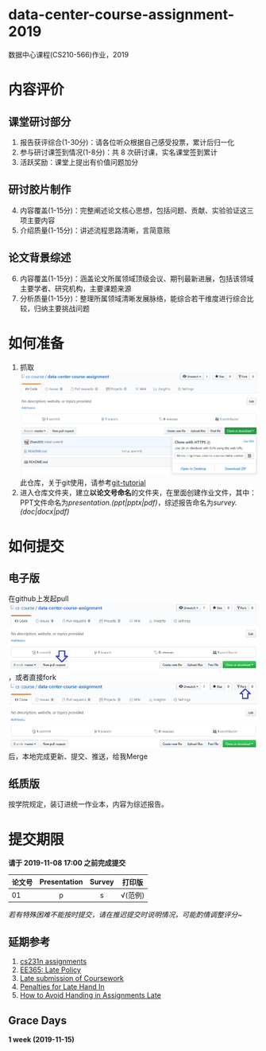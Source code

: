# data-center-course-assignment-2019

数据中心课程(CS210-566)作业，2019

# 内容评价

## 课堂研讨部分

1. 报告获评综合(1-30分)：请各位听众根据自己感受投票，累计后归一化
2. 参与研讨课签到情况(1-8分)：共 8 次研讨课，实名课堂签到累计
3. 活跃奖励：课堂上提出有价值问题加分

## 研讨胶片制作

4. 内容覆盖(1-15分)：完整阐述论文核心思想，包括问题、贡献、实验验证这三项主要内容
5. 介绍质量(1-15分)：讲述流程思路清晰，言简意赅

## 论文背景综述

6. 内容覆盖(1-15分)：涵盖论文所属领域顶级会议、期刊最新进展，包括该领域主要学者、研究机构，主要课题来源
7. 分析质量(1-15分)：整理所属领域清晰发展脉络，能综合若干维度进行综合比较，归纳主要挑战问题

# 如何准备

1. 抓取![clone](./clone.png?raw=true)此仓库，关于git使用，请参考[git-tutorial](https://github.com/cs-course/git-tutorial)
2. 进入仓库文件夹，建立**以论文号命名**的文件夹，在里面创建作业文件，其中：PPT文件命名为*presentation.(ppt|pptx|pdf)*，综述报告命名为*survey.(doc|docx|pdf)*

# 如何提交

## 电子版

在github上发起pull![pull](./pull-request.png?raw=true)，或者直接fork![fork](./fork.png?raw=true)后，本地完成更新、提交、推送，给我Merge

## 纸质版

按学院规定，装订进统一作业本，内容为综述报告。

# 提交期限

**请于 2019-11-08 17:00 之前完成提交**

| 论文号     | Presentation | Survey | **打印版** |
| :---     | :---: | :---: | :---: |
| 01       |p|s|√(范例)|

*若有特殊困难不能按时提交，请在推迟提交时说明情况，可能酌情调整评分~*

## 延期参考

1. [cs231n assignments](http://vision.stanford.edu/teaching/cs231n/assignments.html)
2. [EE365: Late Policy](https://stanford.edu/class/ee365/late.html)
3. [Late submission of Coursework](https://www2.le.ac.uk/offices/sas2/assessments/late-submission)
4. [Penalties for Late Hand In](http://www.dcs.shef.ac.uk/intranet/teaching/public/assessment/latehandin.html)
5. [How to Avoid Handing in Assignments Late](https://www.wikihow.com/Avoid-Handing-in-Assignments-Late)

## Grace Days

**1 week (2019-11-15)**

